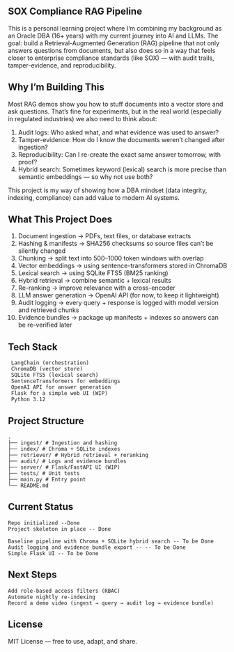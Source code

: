 **SOX Compliance RAG Pipeline**
---------------------------------------------------------------------------------------------------------------------

This is a personal learning project where I’m combining my background as an Oracle DBA (16+ years) with my current journey into AI and LLMs.
The goal: build a Retrieval-Augmented Generation (RAG) pipeline that not only answers questions from documents, but also does so in a way that feels closer to enterprise compliance standards (like SOX) — with audit trails, tamper-evidence, and reproducibility.

**Why I’m Building This**
---------------------------------------------------------------------------------------------------------------------

Most RAG demos show you how to stuff documents into a vector store and ask questions. That’s fine for experiments, but in the real world (especially in regulated industries) we also need to think about:

1. Audit logs: Who asked what, and what evidence was used to answer?
2. Tamper-evidence: How do I know the documents weren’t changed after ingestion?
3. Reproducibility: Can I re-create the exact same answer tomorrow, with proof?
4. Hybrid search: Sometimes keyword (lexical) search is more precise than semantic embeddings — so why not use both?

This project is my way of showing how a DBA mindset (data integrity, indexing, compliance) can add value to modern AI systems.

**What This Project Does**
---------------------------------------------------------------------------------------------------------------------

1. Document ingestion → PDFs, text files, or database extracts
2. Hashing & manifests → SHA256 checksums so source files can’t be silently changed
3. Chunking → split text into 500–1000 token windows with overlap
4. Vector embeddings → using sentence-transformers stored in ChromaDB
5. Lexical search → using SQLite FTS5 (BM25 ranking)
6. Hybrid retrieval → combine semantic + lexical results
7. Re-ranking → improve relevance with a cross-encoder
8. LLM answer generation → OpenAI API (for now, to keep it lightweight)
9. Audit logging → every query + response is logged with model version and retrieved chunks
10. Evidence bundles → package up manifests + indexes so answers can be re-verified later

**Tech Stack**
---------------------------------------------------------------------------------------------------------------------
```
 LangChain (orchestration)
 ChromaDB (vector store)
 SQLite FTS5 (lexical search) 
 SentenceTransformers for embeddings 
 OpenAI API for answer generation
 Flask for a simple web UI (WIP) 
 Python 3.12
```
**Project Structure**
---------------------------------------------------------------------------------------------------------------------

```
.
├── ingest/ # Ingestion and hashing
├── index/ # Chroma + SQLite indexes
├── retriever/ # Hybrid retrieval + reranking
├── audit/ # Logs and evidence bundles
├── server/ # Flask/FastAPI UI (WIP)
├── tests/ # Unit tests
├── main.py # Entry point
└── README.md
```

**Current Status**
---------------------------------------------------------------------------------------------------------------------
```
Repo initialized --Done
Project skeleton in place -- Done

Baseline pipeline with Chroma + SQLite hybrid search -- To be Done
Audit logging and evidence bundle export -- -- To be Done
Simple Flask UI -- To be Done
```
**Next Steps**
---------------------------------------------------------------------------------------------------------------------
```
Add role-based access filters (RBAC)
Automate nightly re-indexing
Record a demo video (ingest → query → audit log → evidence bundle)
```
**License**
---------------------------------------------------------------------------------------------------------------------
MIT License — free to use, adapt, and share.




